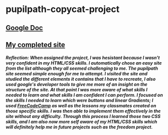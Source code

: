 # pupilpath-copycat-project
## [Google Doc](https://docs.google.com/document/d/13zPwNgttNzKjLBX3Atcj436GZbPoJhw8o4-c2C5NY1M/edit)

## [My completed site](https://mahmoudb0647.github.io/pupilpath-copycat-project/)

##### Reflection: When assigned the project, I was hesistant because I wasn't very confident in my HTML/CSS skills. I automatically chose an easy site from the list although they all seemed challenging to me. The pupilpath site seemed simple enough for me to attempt. I visited the site and studied the different elements it contains that I have to recreate, I also used google's developer tools to give me more of an insight on the structure of the site. At that point I was more aware of what skills I needed to learn and what skills I am confident I can perform. I focused on the skills I needed to learn which were buttons and linear Gradients; I used [FreeCodeCamp](https://www.freecodecamp.org/learn/) as well as the lessons my classmates created on those specific skills. I was then able to implement them effectively in the site without any difficulty. Through this process I learned those two CSS skills, and I am also now more self aware of my HTML/CSS skills which will definitely help me in future projects such as the freedom project.